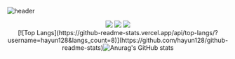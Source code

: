 
![header](https://capsule-render.vercel.app/api?type=slice&color=auto&height=250&section=puter&text=capsule%20render&fontSize=80)


  <div align=center><img src="https://img.shields.io/badge/C-A8B9CC?style=flat&logo=C&logoColor=white"/> <img src="https://img.shields.io/badge/Python-3776AB?style=flat&logo=Python&logoColor=white"/> <img src="https://img.shields.io/badge/Java-007396?style=flat&logo=Java&logoColor=white" /></div>



<div align=center> [![Top Langs](https://github-readme-stats.vercel.app/api/top-langs/?username=hayun128&langs_count=8)](https://github.com/hayun128/github-readme-stats)</div?


 ![Anurag's GitHub stats](https://github-readme-stats.vercel.app/api?username=hayun128&show_icons=true&theme=radical)

